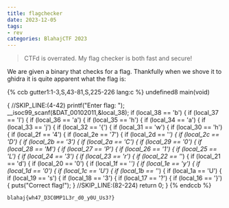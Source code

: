 ```yaml
---
title: flagchecker
date: 2023-12-05
tags:
- rev
categories: BlahajCTF 2023
---
```


> CTFd is overrated. My flag checker is both fast and secure!

We are given a binary that checks for a flag. Thankfully when we shove it to ghidra it is quite apparent what the flag is:

{% ccb gutter1:1-3,S,43-81,S,225-226 lang:c %}
undefined8 main(void)

{
//SKIP_LINE:(4-42)
  printf("Enter flag: ");
  __isoc99_scanf(&DAT_00102011,&local_38);
  if (local_38 == 'b') {
    if (local_37 == 'l') {
      if (local_36 == 'a') {
        if (local_35 == 'h') {
          if (local_34 == 'a') {
            if (local_33 == 'j') {
              if (local_32 == '{') {
                if (local_31 == 'w') {
                  if (local_30 == 'h') {
                    if (local_2f == '4') {
                      if (local_2e == '7') {
                        if (local_2d == '_') {
                          if (local_2c == 'D') {
                            if (local_2b == '3') {
                              if (local_2a == 'C') {
                                if (local_29 == '0') {
                                  if (local_28 == 'M') {
                                    if (local_27 == 'P') {
                                      if (local_26 == '1') {
                                        if (local_25 == 'L') {
                                          if (local_24 == '3') {
                                            if (local_23 == 'r') {
                                              if (local_22 == '_') {
                                                if (local_21 == 'd') {
                                                  if (local_20 == '0') {
                                                    if (local_1f == '_') {
                                                      if (local_1e == 'y') {
                                                        if (local_1d == '0') {
                                                          if (local_1c == 'U') {
                                                            if (local_1b == '_') {
                                                              if (local_1a == 'U') {
                                                                if (local_19 == 's') {
                                                                  if (local_18 == '3') {
                                                                    if (local_17 == '?') {
                                                                      if (local_16 == '}') {
                                                                        puts("Correct flag!");
                                                                      }
//SKIP_LINE:(82-224)
  return 0;
}
{% endccb %}

`blahaj{wh47_D3C0MP1L3r_d0_y0U_Us3?}`